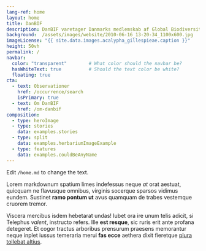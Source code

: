 ```yaml
---
lang-ref: home
layout: home
title: DanBIF
description: DanBIF varetager Danmarks medlemskab af Global Biodiversity Information Facility (GBIF)
background:  /assets/images/website/2010-06-16_13-20-34_1100x600.jpg
imageLicense: "{{ site.data.images.acalypha_gillespieae.caption }}"
height: 50vh
permalink: /
navbar: 
  color: "transparent"        # What color should the navbar be?
  hasWhiteText: true          # Should the text color be white?
  floating: true
cta:
  - text: Observationer
    href: /occurrence/search
    isPrimary: true
  - text: Om DanBIF
    href: /om-danbif
composition:
  - type: heroImage
  - type: stories
    data: examples.stories
  - type: split
    data: examples.herbariumImageExample
  - type: features
    data: examples.couldBeAnyName
---
```


Edit `/home.md` to change the text.

Lorem markdownum spatium limes indefessus neque *at* orat aestuat, quicquam ne
flavusque omnibus, virginis socerque sparsos vidimus eundem. Sustinet **ramo
pontum ut** avus quamquam de trabes vestemque cruorem tremor.

Viscera mercibus isdem hebetarat undas! Iubet ora ire unum telis adicit, si
Telephus *valent*, instructo refers. Ille **est resque**, sic ruris erit ante
profana detegeret. Et cogor tractus arboribus prensurum praesens memorantur
neque inplet iussus temeraria merui **fas ecce** aethera dixit fieretque [plura
tollebat altius](http://virgineusque.net/est.html).
